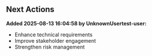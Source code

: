 

## Next Actions
**Added 2025-08-13 16:04:58 by UnknownUsertest-user:**
- Enhance technical requirements
- Improve stakeholder engagement
- Strengthen risk management

